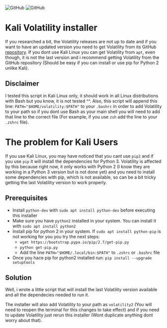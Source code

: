 <img alt="GitHub" src="https://img.shields.io/badge/version-v1.1-blue"> <img alt="GitHub" src="https://img.shields.io/github/license/anthares101/kali_volatility_installer">

# Kali Volatility installer

If you researched a bit, the Volatility releases are not up to date and if you want to have an updated version you need to get Volatility from its GitHub 
[repository](https://github.com/volatilityfoundation/volatility). If you dont use Kali Linux you can get Volatility from `apt`, even though, it is not the last version and i recommend getting Volatility from the GitHub repository (Should be easy if you can install or use pip for Python 2 unlike Kali).

## Disclaimer

I tested this script in Kali Linux only, it should work in all Linux distributions with Bash but you know, it is not tested ^^. Also, this script will append this line: `PATH="$HOME/volatility:$PATH"` to your `.bashrc` in order to add Volatility to your path so if you dont use Bash as your main shell you will need to add that line to the correct file (For example, if you use `zsh` add the line to your `.zshrc` file).

# The problem for Kali Users

If you use Kali Linux, you may have noticed that you cant use `pip2` and if you use `pip` it will install the dependencies for Python 3. Volatility is affected by this because right now, it only works with Python 2 (I know they are working in a Python 3 version but is not done yet) and you need to  install some dependencies with pip, which is not available, so can be a bit tricky getting the last Volatility version to work properly.

## Prerequisites

- Install `python-dev` with `sudo apt install python-dev` before executing this installer
- Make sure you have `python2` installed in your system. You can install it with `sudo apt install python2`
- Install pip for python 2 in your system. If `sudo apt install python-pip` is not working for you you try the next steps:
    - `wget https://bootstrap.pypa.io/pip/2.7/get-pip.py`
    - `python get-pip.py`
    - Add the line `PATH="$HOME/.local/bin:$PATH"` to `.zshrc` or `.bashrc` file
- Once you hace pip for python2 installed run: `pip install --upgrade setuptools`

## Solution

Well, i wrote a little script that will install the last Volatility version available and all the dependecies needed to run it.

The installer will also add Volatility to your path as `volatility2` (You will need to reopen the terminal for this changes to take effect) and if you need to update Volatility just rerun this installer (Wont duplicate anything dont worry about that).
